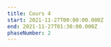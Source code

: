 ```yaml
---
title: Cours 4
start: 2021-11-27T00:00:00.000Z
end: 2021-11-27T01:30:00.000Z
phaseNumber: 2
---
```

